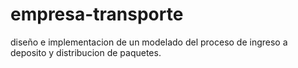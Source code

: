 # empresa-transporte
diseño e implementacion de un modelado del proceso de ingreso a deposito y distribucion de paquetes.
